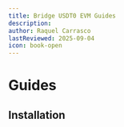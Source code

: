 ```yaml
---
title: Bridge USDT0 EVM Guides
description:
author: Raquel Carrasco
lastReviewed: 2025-09-04
icon: book-open
---
```


# Guides

## Installation

